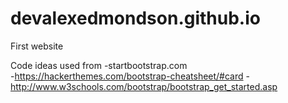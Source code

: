 # devalexedmondson.github.io
First website

Code ideas used from 
-startbootstrap.com  
-https://hackerthemes.com/bootstrap-cheatsheet/#card
-http://www.w3schools.com/bootstrap/bootstrap_get_started.asp